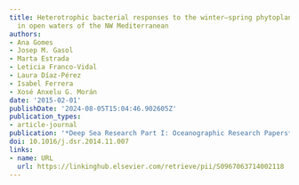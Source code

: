 ```yaml
---
title: Heterotrophic bacterial responses to the winter–spring phytoplankton bloom
  in open waters of the NW Mediterranean
authors:
- Ana Gomes
- Josep M. Gasol
- Marta Estrada
- Leticia Franco-Vidal
- Laura Díaz-Pérez
- Isabel Ferrera
- Xosé Anxelu G. Morán
date: '2015-02-01'
publishDate: '2024-08-05T15:04:46.902605Z'
publication_types:
- article-journal
publication: '*Deep Sea Research Part I: Oceanographic Research Papers*'
doi: 10.1016/j.dsr.2014.11.007
links:
- name: URL
  url: https://linkinghub.elsevier.com/retrieve/pii/S0967063714002118
---
```

